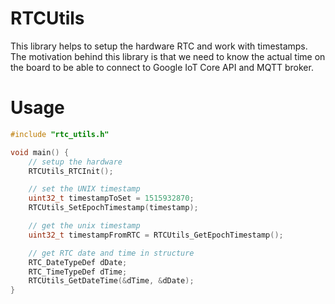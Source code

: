 # RTCUtils

This library helps to setup the hardware RTC and work with timestamps. The motivation behind this library is that we need to know the actual time on the board to be able to connect to Google IoT Core API and MQTT broker.

# Usage

```c
#include "rtc_utils.h"

void main() {
    // setup the hardware
    RTCUtils_RTCInit();

    // set the UNIX timestamp
    uint32_t timestampToSet = 1515932870;
    RTCUtils_SetEpochTimestamp(timestamp);

    // get the unix timestamp
    uint32_t timestampFromRTC = RTCUtils_GetEpochTimestamp();

    // get RTC date and time in structure
    RTC_DateTypeDef dDate;
    RTC_TimeTypeDef dTime;
    RTCUtils_GetDateTime(&dTime, &dDate);
}

```